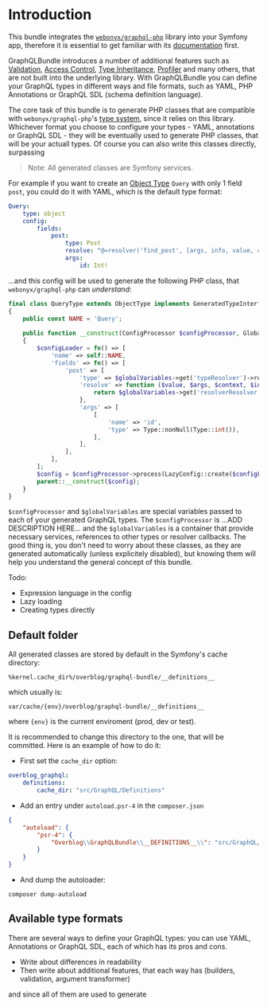 Introduction
======================

This bundle integrates the [`webonyx/graphql-php`](https://github.com/webonyx/graphql-php) library into your Symfony 
app, therefore it is essential to get familiar with its [documentation](https://webonyx.github.io/graphql-php/) first. 

GraphQLBundle introduces a number of additional features such as [Validation](), [Access Control](), 
[Type Inheritance](), [Profiler]() and many others, that are not built into the underlying library. With GraphQLBundle 
you can define your GraphQL types in different ways and file formats, such as YAML, PHP Annotations or GraphQL SDL 
(schema definition language).

The core task of this bundle is to generate PHP classes that are compatible with `webonyx/graphql-php`'s [type system](https://webonyx.github.io/graphql-php/type-system/#type-system), 
since it relies on this library. Whichever format you choose to configure your types - YAML, annotations or GraphQL SDL - 
they will be eventually used to generate PHP classes, that will be your actuall types. Of course you can also write this
classes directly, surpassing

> Note: All generated classes are Symfony services.

For example if you want to create an [Object Type](https://webonyx.github.io/graphql-php/type-system/object-types/) `Query` 
with only 1 field `post`, you could do it with YAML, which is the default type format:
```yaml
Query:
    type: object
    config:
        fields:
            post:
                type: Post
                resolve: "@=resolver('find_post', [args, info, value, context])"
                args:
                    id: Int!
```
...and this config will be used to generate the following PHP class, that `webonyx/graphql-php` can _understand_:
```php
final class QueryType extends ObjectType implements GeneratedTypeInterface
{
    public const NAME = 'Query';
    
    public function __construct(ConfigProcessor $configProcessor, GlobalVariables $globalVariables = null)
    {
        $configLoader = fn() => [
            'name' => self::NAME,
            'fields' => fn() => [
                'post' => [
                    'type' => $globalVariables->get('typeResolver')->resolve('Post'),
                    'resolve' => function ($value, $args, $context, $info) use ($globalVariables) {
                        return $globalVariables->get('resolverResolver')->resolve(["find_post", [$args, $info, $value, $context]]);
                    },
                    'args' => [
                        [
                            'name' => 'id',
                            'type' => Type::nonNull(Type::int()),
                        ],
                    ],
                ],
            ],
        ];
        $config = $configProcessor->process(LazyConfig::create($configLoader, $globalVariables))->load();
        parent::__construct($config);
    }
}
```
`$configProcessor` and `$globalVariables` are special variables passed to each of your generated GraphQL types.
The `$configProcessor` is ...ADD DESCRIPTION HERE... and the `$globalVariables` is a container that provide necessary 
services, references to other types or resolver callbacks. The good thing is, you don't need to worry about these 
classes, as they are generated automatically (unless explicitely disabled), but knowing them will help you understand 
the general concept of this bundle.

Todo:
- Expression language in the config
- Lazy loading
- Creating types directly

Default folder
--------------
All generated classes are stored by default in the Symfony's cache directory: 
```
%kernel.cache_dir%/overblog/graphql-bundle/__definitions__
```
which usually is:
```
var/cache/{env}/overblog/graphql-bundle/__definitions__
```
where `{env}` is the current enviroment (prod, dev or test).

It is recommended to change this directory to the one, that will be committed. Here is an example of how to do it:

- First set the `cache_dir` option:
```yaml
overblog_graphql:
    definitions:
        cache_dir: "src/GraphQL/Definitions"
```
- Add an entry under `autoload.psr-4` in the `composer.json`
```json
{
    "autoload": {
        "psr-4": {
            "Overblog\\GraphQLBundle\\__DEFINITIONS__\\": "src/GraphQL/Definitions"
        }
    }
}
```
- And dump the autoloader:
```
composer dump-autoload
```


Available type formats
---------------------
There are several ways to define your GraphQL types: you can use YAML, Annotations or GraphQL SDL, each of which has
its pros and cons.

- Write about differences in readability
- Then write about additional features, that each way has (builders, validation, argument transformer)


and since all of them are used to generate
